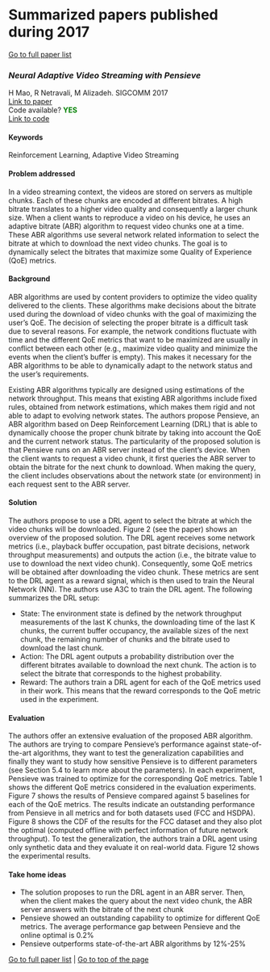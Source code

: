 # Summarized papers published during 2017

[Go to full paper list](https://paulalmasan.github.io/Papers-in-short/)  

### *Neural Adaptive Video Streaming with Pensieve*
H Mao, R Netravali, M Alizadeh. SIGCOMM 2017  
<a href="https://dl.acm.org/doi/10.1145/3098822.3098843" target="_blank" rel="noopener noreferrer">Link to paper</a>  
Code available? <b style="color:green;">YES</b>  
<a href="https://github.com/hongzimao/pensieve" target="_blank" rel="noopener noreferrer">Link to code</a>  

#### Keywords
Reinforcement Learning, Adaptive Video Streaming  

#### Problem addressed
In a video streaming context, the videos are stored on servers as multiple chunks. Each of these chunks are encoded at different bitrates. A high bitrate translates to a higher video quality and consequently a larger chunk size. When a client wants to reproduce a video on his device, he uses an adaptive bitrate (ABR) algorithm to request video chunks one at a time. These ABR algorithms use several network related information to select the bitrate at which to download the next video chunks. The goal is to dynamically select the bitrates that maximize some Quality of Experience (QoE) metrics.  

#### Background
ABR algorithms are used by content providers to optimize the video quality delivered to the clients. These algorithms make decisions about the bitrate used during the download of video chunks with the goal of maximizing the user’s QoE. The decision of selecting the proper bitrate is a difficult task due to several reasons. For example, the network conditions fluctuate with time and the different QoE metrics that want to be maximized are usually in conflict between each other (e.g., maximize video quality and minimize the events when the client’s buffer is empty). This makes it necessary for the ABR algorithms to be able to dynamically adapt to the network status and the user’s requirements.  

Existing ABR algorithms typically are designed using estimations of the network throughput. This means that existing ABR algorithms include fixed rules, obtained from network estimations, which makes them rigid and not able to adapt to evolving network states. The authors propose Pensieve, an ABR algorithm based on Deep Reinforcement Learning (DRL) that is able to dynamically choose the proper chunk bitrate by taking into account the QoE and the current network status. The particularity of the proposed solution is that Pensieve runs on an ABR server instead of the client’s device. When the client wants to request a video chunk, it first queries the ABR server to obtain the bitrate for the next chunk to download. When making the query, the client includes observations about the network state (or environment) in each request sent to the ABR server.  

#### Solution
The authors propose to use a DRL agent to select the bitrate at which the video chunks will be downloaded. Figure 2 (see the paper) shows an overview of the proposed solution. The DRL agent receives some network metrics (i.e., playback buffer occupation, past bitrate decisions, network throughput measurements) and outputs the action (i.e., the bitrate value to use to download the next video chunk). Consequently, some QoE metrics will be obtained after downloading the video chunk. These metrics are sent to the DRL agent as a reward signal, which is then used to train the Neural Network (NN). The authors use A3C to train the DRL agent. The following summarizes the DRL setup:  
* State: The environment state is defined by the network throughput measurements of the last K chunks, the downloading time of the last K chunks, the current buffer occupancy, the available sizes of the next chunk, the remaining number of chunks and the bitrate used to download the last chunk.  
* Action: The DRL agent outputs a probability distribution over the different bitrates available to download the next chunk. The action is to select the bitrate that corresponds to the highest probability.  
* Reward: The authors train a DRL agent for each of the QoE metrics used in their work. This means that the reward corresponds to the QoE metric used in the experiment.  

#### Evaluation
The authors offer an extensive evaluation of the proposed ABR algorithm. The authors are trying to compare Pensieve’s performance against state-of-the-art algorithms, they want to test the generalization capabilities and finally they want to study how sensitive Pensieve is to different parameters (see Section 5.4 to learn more about the parameters). In each experiment, Pensieve was trained to optimize for the corresponding QoE metrics. Table 1 shows the different QoE metrics considered in the evaluation experiments. Figure 7 shows the results of Pensieve compared against 5 baselines for each of the QoE metrics. The results indicate an outstanding performance from Pensieve in all metrics and for both datasets used (FCC and HSDPA). Figure 8 shows the CDF of the results for the FCC dataset and they also plot the optimal (computed offline with perfect information of future network throughput). To test the generalization, the authors train a DRL agent using only synthetic data and they evaluate it on real-world data. Figure 12 shows the experimental results.  

#### Take home ideas
* The solution proposes to run the DRL agent in an ABR server. Then, when the client makes the query about the next video chunk, the ABR server answers with the bitrate of the next chunk
* Pensieve showed an outstanding capability to optimize for different QoE metrics. The average performance gap between Pensieve and the online optimal is 0.2%
* Pensieve outperforms state-of-the-art ABR algorithms by 12%-25%
  
[Go to full paper list](https://paulalmasan.github.io/Papers-in-short/) | [Go to top of the page](#summarized-papers-published-during-2017)
